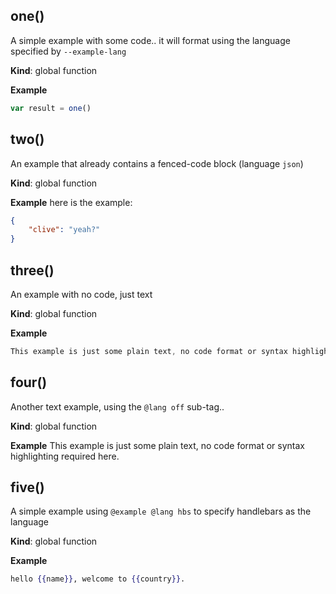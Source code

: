 <a name="BITBUCKET-one"></a>
## one()
A simple example with some code.. it will format using the language specified by `--example-lang`

**Kind**: global function  



**Example**
```js
var result = one()
```


<a name="BITBUCKET-two"></a>
## two()
An example that already contains a fenced-code block (language `json`)

**Kind**: global function  



**Example**
here is the example:
```json
{
    "clive": "yeah?"
}
```


<a name="BITBUCKET-three"></a>
## three()
An example with no code, just text

**Kind**: global function  



**Example**
```js
This example is just some plain text, no code format or syntax highlighting required here.
```


<a name="BITBUCKET-four"></a>
## four()
Another text example, using the `@lang off` sub-tag..

**Kind**: global function  



**Example**
This example is just some plain text, no code format or syntax highlighting required here.


<a name="BITBUCKET-five"></a>
## five()
A simple example using `@example @lang hbs` to specify handlebars as the language

**Kind**: global function  



**Example**
```hbs
hello {{name}}, welcome to {{country}}.
```


